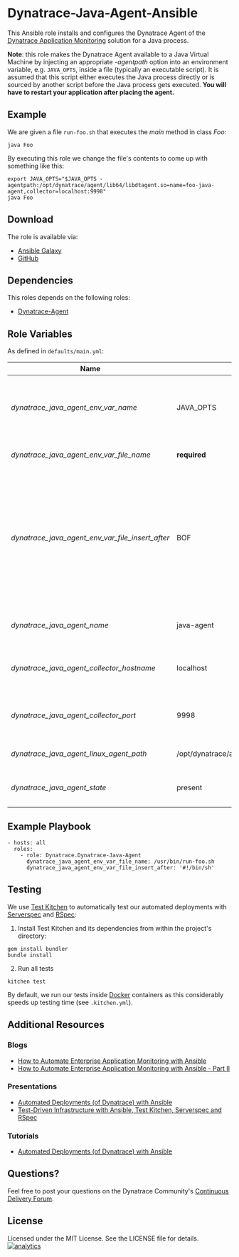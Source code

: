 # Dynatrace-Java-Agent-Ansible

This Ansible role installs and configures the Dynatrace Agent of the [Dynatrace Application Monitoring](http://www.dynatrace.com/en/products/application-monitoring.html) solution for a Java process.

**Note**: this role makes the Dynatrace Agent available to a Java Virtual Machine by injecting an appropriate *-agentpath* option into an environment variable, e.g. ```JAVA_OPTS```, inside a file (typically an executable script). It is assumed that this script either executes the Java process directly or is sourced by another script before the Java process gets executed. **You will have to restart your application after placing the agent.**

## Example

We are given a file ```run-foo.sh``` that executes the *main* method in class *Foo*:

```
java Foo
```

By executing this role we change the file's contents to come up with something like this:

```
export JAVA_OPTS="$JAVA_OPTS -agentpath:/opt/dynatrace/agent/lib64/libdtagent.so=name=foo-java-agent,collector=localhost:9998"
java Foo
```

## Download

The role is available via:

- [Ansible Galaxy](https://galaxy.ansible.com/list#/roles/5327)
- [GitHub](https://github.com/Dynatrace/Dynatrace-Java-Agent-Ansible)

## Dependencies

This roles depends on the following roles:

- [Dynatrace-Agent](https://galaxy.ansible.com/list#/roles/5320)

## Role Variables

As defined in ```defaults/main.yml```:

| Name                                             | Default                                  | Description |
|--------------------------------------------------|------------------------------------------|-------------|
| *dynatrace_java_agent_env_var_name*              | JAVA_OPTS                                | The name of the environment variable to be used for Agent injection. |
| *dynatrace_java_agent_env_var_file_name*         | **required**                             | The name of the file to be modified. |
| *dynatrace_java_agent_env_var_file_insert_after* | BOF                                      | A regex, BOF or EOF for *begin-of-file* and *end-of-file*, respectively. If a given regex is not matched, the *-agentpath* option will be appended to the file. |
| *dynatrace_java_agent_name*                      | java-agent                               | The name of the Agent as it appears in Dynatrace. |
| *dynatrace_java_agent_collector_hostname*        | localhost                                | The location of the collector the Agent shall connect to. |
| *dynatrace_java_agent_collector_port*            | 9998                                     | The port on the collector the Agent shall connect to. |
| *dynatrace_java_agent_linux_agent_path*          | /opt/dynatrace/agent/lib64/libdtagent.so | The path to the Agent libary. |
| *dynatrace_java_agent_state*                     | present                                  | Whether the Agent shall be ```present``` or ```absent```. |

## Example Playbook

```
- hosts: all
  roles:
    - role: Dynatrace.Dynatrace-Java-Agent
      dynatrace_java_agent_env_var_file_name: /usr/bin/run-foo.sh
      dynatrace_java_agent_env_var_file_insert_after: '#!/bin/sh'
```

## Testing

We use [Test Kitchen](http://kitchen.ci) to automatically test our automated deployments with [Serverspec](http://serverspec.org) and [RSpec](http://rspec.info/):

1) Install Test Kitchen and its dependencies from within the project's directory:

```
gem install bundler
bundle install
```

2) Run all tests

```
kitchen test
```

By default, we run our tests inside [Docker](https://www.docker.com/) containers as this considerably speeds up testing time (see `.kitchen.yml`).

## Additional Resources

### Blogs

- [How to Automate Enterprise Application Monitoring with Ansible](http://apmblog.dynatrace.com/2015/03/04/how-to-automate-enterprise-application-monitoring-with-ansible/)
- [How to Automate Enterprise Application Monitoring with Ansible - Part II](http://apmblog.dynatrace.com/2015/04/23/how-to-automate-enterprise-application-monitoring-with-ansible-part-ii/)

### Presentations

- [Automated Deployments (of Dynatrace) with Ansible](http://www.slideshare.net/MartinEtmajer/automated-deployments-with-ansible)
- [Test-Driven Infrastructure with Ansible, Test Kitchen, Serverspec and RSpec](http://www.slideshare.net/MartinEtmajer/testing-ansible-roles-with-test-kitchen-serverspec-and-rspec-48185017)

### Tutorials

- [Automated Deployments (of Dynatrace) with Ansible](https://community.compuwareapm.com/community/display/LEARN/Tutorials+on+Automated+Deployments#TutorialsonAutomatedDeployments-ansible)

## Questions?

Feel free to post your questions on the Dynatrace Community's [Continuous Delivery Forum](https://answers.dynatrace.com/spaces/148/open-q-a_2.html?topics=continuous%20delivery).

## License

Licensed under the MIT License. See the LICENSE file for details.
[![analytics](https://www.google-analytics.com/collect?v=1&t=pageview&_s=1&dl=https%3A%2F%2Fgithub.com%2FdynaTrace&dp=%2FDynatrace-Java-Agent-Ansible&dt=Dynatrace-Java-Agent-Ansible&_u=Dynatrace~&cid=github.com%2FdynaTrace&tid=UA-54510554-5&aip=1)]()
